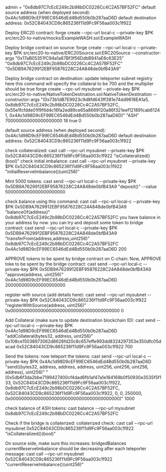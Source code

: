 admin = "0x8db97C7cEcE249c2b98bDC0226Cc4C2A57BF52FC"
default source address (when deployed second): 0x4Ac1d98D9cEF99EC6546dEd4Bd550b0b287aaD6D
default destination address: 0x52C84043CD9c865236f11d9Fc9F56aa003c1f922

Deploy ERC20 contract:
forge create --rpc-url local-c --private-key $PK src/erc20-to-native/mocks/ExampleWASH.sol:ExampleWASH

Deploy bridge contract on source:
forge create --rpc-url local-c --private-key $PK src/erc20-to-native/ERC20Source.sol:ERC20Source --constructor-args "0x17aB05351fC94a1a67Bf3f56DdbB941aE6c63E25" "0x8db97C7cEcE249c2b98bDC0226Cc4C2A57BF52FC" "0x5DB9A7629912EBF95876228C24A848de0bfB43A9"

Deploy bridge contract on destination: update teleporter subnet registry here
this command will specify the collateral to be 700 and the multiplier should be true
forge create --rpc-url mysubnet --private-key $PK src/erc20-to-native/NativeTokenDestination.sol:NativeTokenDestination --constructor-args "(0x73b1dB7E9923c9d8fd643ff381e74dd9618EA1a5, 0x8db97C7cEcE249c2b98bDC0226Cc4C2A57BF52FC, 0x55e1fcfdde01f9f6d4c16fa2ed89ce65a8669120a86f321eef121891cab61241, 0x4Ac1d98D9cEF99EC6546dEd4Bd550b0b287aaD6D)" "ASH" 700000000000000000000 18 true 0

default source address (when deployed second): 0x4Ac1d98D9cEF99EC6546dEd4Bd550b0b287aaD6D
default destination address: 0x52C84043CD9c865236f11d9Fc9F56aa003c1f922

check collateralized: cast call --rpc-url mysubnet --private-key $PK 0x52C84043CD9c865236f11d9Fc9F56aa003c1f922 "isCollateralized()(bool)"
check initial imbalance: cast call --rpc-url mysubnet --private-key $PK 0x52C84043CD9c865236f11d9Fc9F56aa003c1f922 "initialReserveImbalance()(uint256)"


Mint 5000 tokens:
cast send --rpc-url local-c --private-key $PK 0x5DB9A7629912EBF95876228C24A848de0bfB43A9 "deposit()" --value 5000000000000000000000

check balance using this command: cast call --rpc-url local-c --private-key $PK 0x5DB9A7629912EBF95876228C24A848de0bfB43A9 "balanceOf(address)" 0x8db97C7cEcE249c2b98bDC0226Cc4C2A57BF52FC
you have balance in your address by now. you can try and deposit some token to bridge contract: cast send --rpc-url local-c --private-key $PK 0x5DB9A7629912EBF95876228C24A848de0bfB43A9 "transferFrom(address,address,uint256)" 0x8db97C7cEcE249c2b98bDC0226Cc4C2A57BF52FC 0x4Ac1d98D9cEF99EC6546dEd4Bd550b0b287aaD6D 200


APPROVE tokens to be spent by bridge contract on C-chain:
Now, APPROVE toke to be spent by the bridge contract: cast send --rpc-url local-c --private-key $PK 0x5DB9A7629912EBF95876228C24A848de0bfB43A9 "approve(address, uint256)" 0x4Ac1d98D9cEF99EC6546dEd4Bd550b0b287aaD6D 2000000000000000000000


register with source (add details here): cast send --rpc-url mysubnet --private-key $PK 0x52C84043CD9c865236f11d9Fc9F56aa003c1f922 "registerWithSource(address, uint256)" 0x0000000000000000000000000000000000000000 0 

Add Collateral (make sure to update destination blockchain ID):
cast send --rpc-url local-c --private-key $PK 0x4Ac1d98D9cEF99EC6546dEd4Bd550b0b287aaD6D "addCollateral(bytes32, address, uint256)" 0x108ce15038973062d8628fd20c8c657effe993dd8324297353e350dfc05dacad 0x52C84043CD9c865236f11d9Fc9F56aa003c1f922 700

Send the tokens:
now teleport the tokens: cast send --rpc-url local-c --private-key $PK 0x4Ac1d98D9cEF99EC6546dEd4Bd550b0b287aaD6D "send((bytes32, address, address, address, uint256, uint256, uint256, address), uint256)" "(0x5db6f3da2bbe7199427400cf4dad6fb1af47a1e184168b0f50930e3535f5f133, 0x52C84043CD9c865236f11d9Fc9F56aa003c1f922, 0x8db97C7cEcE249c2b98bDC0226Cc4C2A57BF52FC, 0x52C84043CD9c865236f11d9Fc9F56aa003c1f922, 0, 0, 250000, 0x0000000000000000000000000000000000000000)" 1000

check balance of ASH tokens: cast balance --rpc-url mysubnet 0x8db97C7cEcE249c2b98bDC0226Cc4C2A57BF52FC

Check if the bridge is collaterized:
collaterized check: cast call --rpc-url mysubnet 0x52C84043CD9c865236f11d9Fc9F56aa003c1f922 "isCollateralized()(bool)"

On source side, make sure this increases: bridgedBalances
currentReserveImbalance should be decreasing after each teleporter message: cast call --rpc-url mysubnet 0x52C84043CD9c865236f11d9Fc9F56aa003c1f922 "currentReserveImbalance()(uint256)"